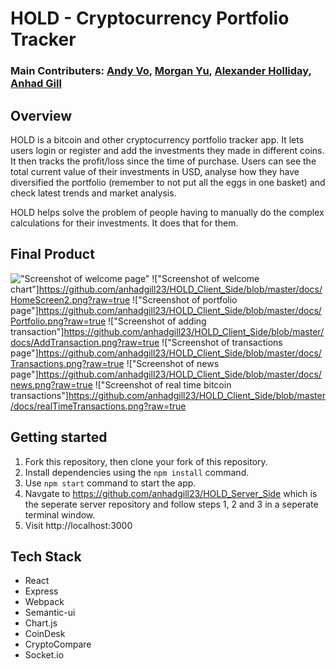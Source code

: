# HOLD - Cryptocurrency Portfolio Tracker

### Main Contributers: [Andy Vo](https://github.com/AndyVo1998), [Morgan Yu](https://github.com/Morganyyu), [Alexander Holliday](https://github.com/popnfresh234), [Anhad Gill](https://github.com/anhadgill23)

## Overview

HOLD is a bitcoin and other cryptocurrency portfolio tracker app. It lets users login or register and add the investments they made in different coins. It then tracks the profit/loss since the time of purchase. Users can see the total current value of their investments in USD, analyse how they have diversified the portfolio (remember to not put all the eggs in one basket) and check latest trends and market analysis.

HOLD helps solve the problem of people having to manually do the complex calculations for their investments. It does that for them.

## Final Product
!["Screenshot of welcome page"](https://github.com/anhadgill23/HOLD_Client_Side/blob/master/docs/HomeScreen1.png?raw=true)
!["Screenshot of welcome chart"]https://github.com/anhadgill23/HOLD_Client_Side/blob/master/docs/HomeScreen2.png?raw=true
!["Screenshot of portfolio page"]https://github.com/anhadgill23/HOLD_Client_Side/blob/master/docs/Portfolio.png?raw=true
!["Screenshot of adding transaction"]https://github.com/anhadgill23/HOLD_Client_Side/blob/master/docs/AddTransaction.png?raw=true
!["Screenshot of transactions page"]https://github.com/anhadgill23/HOLD_Client_Side/blob/master/docs/Transactions.png?raw=true
!["Screenshot of news page"]https://github.com/anhadgill23/HOLD_Client_Side/blob/master/docs/news.png?raw=true
!["Screenshot of real time bitcoin transactions"]https://github.com/anhadgill23/HOLD_Client_Side/blob/master/docs/realTimeTransactions.png?raw=true


## Getting started

1. Fork this repository, then clone your fork of this repository.
2. Install dependencies using the `npm install` command.
3. Use `npm start` command to start the app.
4. Navgate to https://github.com/anhadgill23/HOLD_Server_Side which is the seperate server repository and follow steps 1, 2 and 3 in a seperate terminal window.
5. Visit http://localhost:3000

## Tech Stack

* React
* Express
* Webpack
* Semantic-ui
* Chart.js
* CoinDesk
* CryptoCompare
* Socket.io

